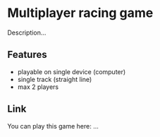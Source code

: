 # Multiplayer racing game

Description...

## Features
- playable on single device (computer)
- single track (straight line)
- max 2 players

## Link
You can play this game here: ...